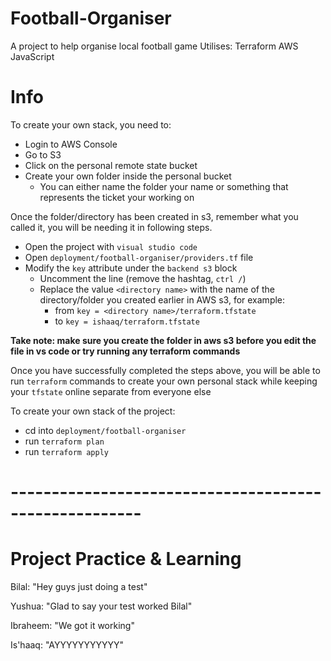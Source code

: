 # Football-Organiser

A project to help organise local football game
Utilises:
Terraform
AWS
JavaScript

# Info

To create your own stack, you need to:

- Login to AWS Console
- Go to S3
- Click on the personal remote state bucket
- Create your own folder inside the personal bucket
  - You can either name the folder your name or something that represents the ticket your working on

Once the folder/directory has been created in s3, remember what you called it, you will be needing it in following steps.

- Open the project with `visual studio code`
- Open `deployment/football-organiser/providers.tf` file
- Modify the `key` attribute under the `backend s3` block
  - Uncomment the line (remove the hashtag, `ctrl /`)
  - Replace the value `<directory name>` with the name of the directory/folder you created earlier in AWS s3, for example:
    - from `key = <directory name>/terraform.tfstate`
    - to `key = ishaaq/terraform.tfstate`

**Take note: make sure you create the folder in aws s3 before you edit the file in vs code or try running any terraform commands**

Once you have successfully completed the steps above, you will be able to run `terraform` commands to create your own personal stack while keeping your `tfstate` online separate from everyone else

To create your own stack of the project:

- cd into `deployment/football-organiser`
- run `terraform plan`
- run `terraform apply`


# ------------------------------------------------------
# Project Practice & Learning

Bilal: "Hey guys just doing a test"

Yushua: "Glad to say your test worked Bilal"

Ibraheem: "We got it working"

Is'haaq: "AYYYYYYYYYYY"


